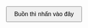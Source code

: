 <!DOCTYPE html>
<html lang="en">
<head>
  <meta charset="UTF-8">
  <meta name="viewport" content="width=device-width, initial-scale=1.0">
  <title>Dành tặng Quyên </title>
  <style>
    body {
      font-family: Arial, sans-serif;
      text-align: center;
      margin-top: 50px;
    }

    #circle-container {
      position: relative;
      width: 200px;
      height: 200px;
      background-color: #f0f0f0;
      border-radius: 50%;
      margin: 0 auto;
      overflow: hidden; /* Đảm bảo chỉ hiển thị bên trong hình tròn */
    }

    .dot {
      position: absolute;
      width: 20px;
      height: 20px;
      background-color: red;
      border-radius: 50%;
      display: none;
    }

    #create-dot-btn {
      margin-top: 20px;
      padding: 10px 20px;
      font-size: 16px;
      cursor: pointer;
    }

    #create-new-circle-btn {
      margin-top: 10px;
      padding: 10px 20px;
      font-size: 16px;
      cursor: pointer;
    }
  </style>
</head>
<body>

<div id="circle-container">
  <!-- Dấu chấm sẽ xuất hiện ở đây -->
</div>

<button id="create-dot-btn" onclick="createRandomDot()">Buồn thì nhấn vào đây</button>

<script>
  function createRandomDot() {
    var circleContainer = document.getElementById('circle-container');

    // Tạo một div mới cho dấu chấm
    var dot = document.createElement('div');
    dot.className = 'dot';

    // Tạo tọa độ ngẫu nhiên cho dấu chấm bên trong hình tròn
    var randomX = Math.floor(Math.random() * (circleContainer.offsetWidth - dot.offsetWidth));
    var randomY = Math.floor(Math.random() * (circleContainer.offsetHeight - dot.offsetHeight));

    // Đặt vị trí của dấu chấm
    dot.style.left = randomX + 'px';
    dot.style.top = randomY + 'px';

    // Thêm dấu chấm vào hình tròn
    circleContainer.appendChild(dot);

    // Hiển thị dấu chấm
    dot.style.display = 'block';

    // Lưu trạng thái của dấu chấm vào localStorage
    saveDotState();

    // Kiểm tra xem có đủ dấu chấm trong hình tròn hay không
    checkDotCount();
  }

  function createNewCircle() {
    var circleContainer = document.getElementById('circle-container');

    // Xóa tất cả dấu chấm trong hình tròn
    while (circleContainer.firstChild) {
      circleContainer.removeChild(circleContainer.firstChild);
    }

    // Lưu trạng thái mới của hình tròn vào localStorage
    saveDotState();
  }

  function checkDotCount() {
    var circleContainer = document.getElementById('circle-container');
    var dotCount = circleContainer.querySelectorAll('.dot').length;

    // Nếu số lượng dấu chấm vượt quá một giới hạn nào đó, tạo hình tròn mới
    if (dotCount >= 10) { // Thay đổi giới hạn tùy ý
      createNewCircle();
    }
  }

  function saveDotState() {
    var circleContainer = document.getElementById('circle-container');
    var dots = circleContainer.querySelectorAll('.dot');

    var dotStates = [];

    dots.forEach(function(dot) {
      var dotState = {
        left: dot.style.left,
        top: dot.style.top
      };
      dotStates.push(dotState);
    });

    // Lưu trạng thái của tất cả các dấu chấm vào localStorage
    localStorage.setItem('dotStates', JSON.stringify(dotStates));
  }

  function restoreDotState() {
    var circleContainer = document.getElementById('circle-container');
    var dotStates = localStorage.getItem('dotStates');

    if (dotStates) {
      dotStates = JSON.parse(dotStates);

      dotStates.forEach(function(dotState) {
        var dot = document.createElement('div');
        dot.className = 'dot';
        dot.style.left = dotState.left;
        dot.style.top = dotState.top;
        circleContainer.appendChild(dot);
        dot.style.display = 'block';
      });
    }
  }

  // Khôi phục trạng thái của dấu chấm khi trang được tải lại
  window.onload = restoreDotState;

  // Lưu trạng thái của dấu chấm khi thoát hoặc làm mới trang
  window.onbeforeunload = saveDotState;
</script>

</body>
</html>

